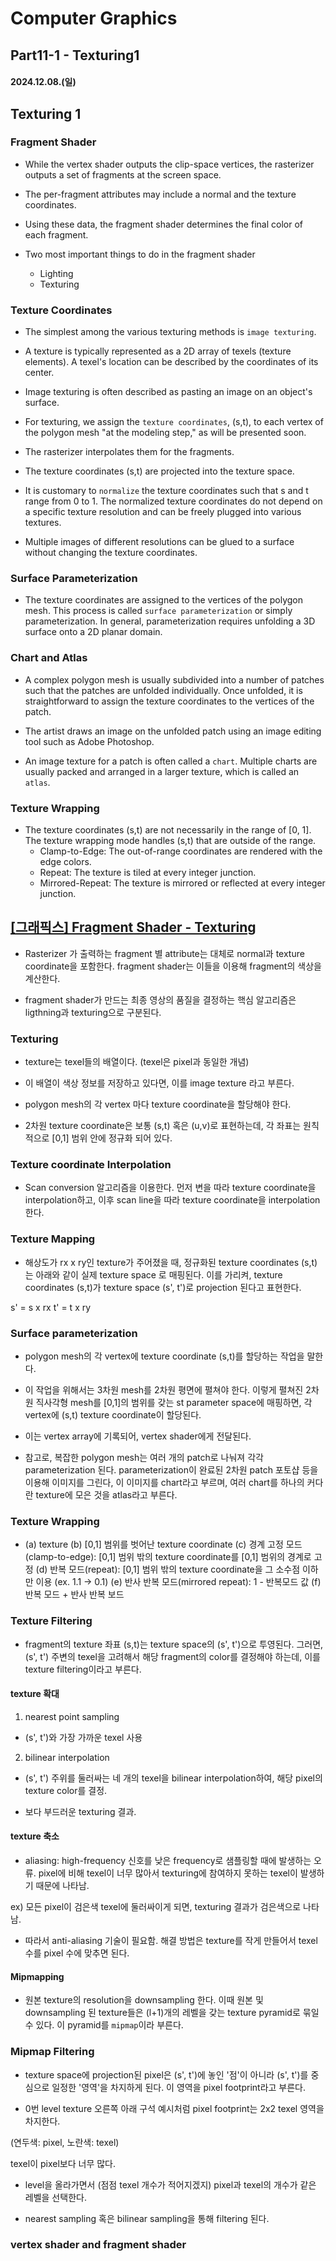 # Computer Graphics

## Part11-1 - Texturing1

#### 2024.12.08.(일)

## Texturing 1

### Fragment Shader

- While the vertex shader outputs the clip-space vertices, the rasterizer outputs a set of fragments at the screen space.

- The per-fragment attributes may include a normal and the texture coordinates.

- Using these data, the fragment shader determines the final color of each fragment.

- Two most important things to do in the fragment shader
  - Lighting
  - Texturing

### Texture Coordinates

- The simplest among the various texturing methods is `image texturing`.

- A texture is typically represented as a 2D array of texels (texture elements). A texel's location can be described by the coordinates of its center.

- Image texturing is often described as pasting an image on an object's surface.

- For texturing, we assign the `texture coordinates`, (s,t), to each vertex of the polygon mesh "at the modeling step," as will be presented soon.

- The rasterizer interpolates them for the fragments.

- The texture coordinates (s,t) are projected into the texture space.

- It is customary to `normalize` the texture coordinates such that s and t range from 0 to 1. The normalized texture coordinates do not depend on a specific texture resolution and can be freely plugged into various textures.

- Multiple images of different resolutions can be glued to a surface without changing the texture coordinates.

### Surface Parameterization

- The texture coordinates are assigned to the vertices of the polygon mesh. This process is called `surface parameterization` or simply parameterization. In general, parameterization requires unfolding a 3D surface onto a 2D planar domain.

### Chart and Atlas

- A complex polygon mesh is usually subdivided into a number of patches such that the patches are unfolded individually. Once unfolded, it is straightforward to assign the texture coordinates to the vertices of the patch.

- The artist draws an image on the unfolded patch using an image editing tool such as Adobe Photoshop.

- An image texture for a patch is often called a `chart`. Multiple charts are usually packed and arranged in a larger texture, which is called an `atlas`.

### Texture Wrapping

- The texture coordinates (s,t) are not necessarily in the range of [0, 1]. The texture wrapping mode handles (s,t) that are outside of the range.
  - Clamp-to-Edge: The out-of-range coordinates are rendered with the edge colors.
  - Repeat: The texture is tiled at every integer junction.
  - Mirrored-Repeat: The texture is mirrored or reflected at every integer junction.

## [[그래픽스] Fragment Shader - Texturing](https://velog.io/@yeomjinseop/%EA%B7%B8%EB%9E%98%ED%94%BD%EC%8A%A4-Fragment-Shader-Texturing)

- Rasterizer 가 출력하는 fragment 별 attribute는 대체로 normal과 texture coordinate을 포함한다.
  fragment shader는 이들을 이용해 fragment의 색상을 계산한다.

- fragment shader가 만드는 최종 영상의 품질을 결정하는 핵심 알고리즘은 ligthning과 texturing으로 구분된다.

### Texturing

- texture는 texel들의 배열이다. (texel은 pixel과 동일한 개념)

- 이 배열이 색상 정보를 저장하고 있다면, 이를 image texture 라고 부른다.

- polygon mesh의 각 vertex 마다 texture coordinate을 할당해야 한다.

- 2차원 texture coordinate은 보통 (s,t) 혹은 (u,v)로 표현하는데, 각 좌표는 원칙적으로 [0,1] 범위 안에 정규화 되어 있다.

### Texture coordinate Interpolation

- Scan conversion 알고리즘을 이용한다.
  먼저 변을 따라 texture coordinate을 interpolation하고,
  이후 scan line을 따라 texture coordinate을 interpolation한다.

### Texture Mapping

- 해상도가 rx x ry인 texture가 주어졌을 때, 정규화된 texture coordinates (s,t)는 아래와 같이 실제 texture space 로 매핑된다.
  이를 가리켜, texture coordinates (s,t)가 texture space (s', t')로 projection 된다고 표현한다.

s' = s x rx
t' = t x ry

### Surface parameterization

- polygon mesh의 각 vertex에 texture coordinate (s,t)를 할당하는 작업을 말한다.

- 이 작업을 위해서는 3차원 mesh를 2차원 평면에 펼쳐야 한다.
  이렇게 펼쳐진 2차원 직사각형 mesh를 [0,1]의 범위를 갖는 st parameter space에 매핑하면,
  각 vertex에 (s,t) texture coordinate이 할당된다.

- 이는 vertex array에 기록되어, vertex shader에게 전달된다.

- 참고로, 복잡한 polygon mesh는 여러 개의 patch로 나눠져 각각 parameterization 된다. parameterization이 완료된 2차원 patch 포토샵 등을 이용해 이미지를 그린다, 이 이미지를 chart라고 부르며, 여러 chart를 하나의 커다란 texture에 모은 것을 atlas라고 부른다.

### Texture Wrapping

- (a) texture
  (b) [0,1] 범위를 벗어난 texture coordinate
  (c) 경계 고정 모드(clamp-to-edge): [0,1] 범위 밖의 texture coordinate를 [0,1] 범위의 경계로 고정
  (d) 반복 모드(repeat): [0,1] 범위 밖의 texture coordinate을 그 소수점 이하만 이용 (ex. 1.1 -> 0.1)
  (e) 반사 반복 모드(mirrored repeat): 1 - 반복모드 값
  (f) 반복 모드 + 반사 반복 보드

### Texture Filtering

- fragment의 texture 좌표 (s,t)는 texture space의 (s', t')으로 투영된다. 그러면, (s', t') 주변의 texel을 고려해서 해당 fragment의 color를 결정해야 하는데, 이를 texture filtering이라고 부른다.

#### texture 확대

1. nearest point sampling

- (s', t')와 가장 가까운 texel 사용

2. bilinear interpolation

- (s', t') 주위를 둘러싸는 네 개의 texel을 bilinear interpolation하여, 해당 pixel의 texture color를 결정.

- 보다 부드러운 texturing 결과.

#### texture 축소

- aliasing: high-frequency 신호를 낮은 frequency로 샘플링할 때에 발생하는 오류. pixel에 비해 texel이 너무 많아서 texturing에 참여하지 못하는 texel이 발생하기 때문에 나타남.

ex) 모든 pixel이 검은색 texel에 둘러싸이게 되면, texturing 결과가 검은색으로 나타남.

- 따라서 anti-aliasing 기술이 필요함.
  해결 방법은 texture를 작게 만들어서 texel 수를 pixel 수에 맞추면 된다.

#### Mipmapping

- 원본 texture의 resolution을 downsampling 한다.
  이때 원본 및 downsampling 된 texture들은 (l+1)개의 레벨을 갖는 texture pyramid로 묶일 수 있다.
  이 pyramid를 `mipmap`이라 부른다.

### Mipmap Filtering

- texture space에 projection된 pixel은 (s', t')에 놓인 '점'이 아니라 (s', t')를 중심으로 일정한 '영역'을 차지하게 된다.
  이 영역을 pixel footprint라고 부른다.

- 0번 level texture 오른쪽 아래 구석 예시처럼 pixel footprint는 2x2 texel 영역을 차지한다.

(연두색: pixel, 노란색: texel)

texel이 pixel보다 너무 많다.

- level을 올라가면서 (점점 texel 개수가 적어지겠지)
  pixel과 texel의 개수가 같은 레벨을 선택한다.

- nearest sampling 혹은 bilinear sampling을 통해 filtering 된다.

### vertex shader and fragment shader
